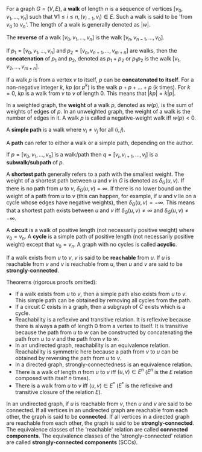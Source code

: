 For a graph $G = (V, E)$, a **walk** of length $n$ is a sequence of vertices $[v_0, v_1, \ldots, v_n]$
such that $\forall 1 \le i \le n, (v_{i-1}, v_i) \in E$.
Such a walk is said to be 'from $v_0$ to $v_n$'.
The length of a walk is generally denoted as $|w|$.

The **reverse** of a walk $[v_0, v_1, \ldots, v_n]$ is the walk $[v_n, v_{n-1}, \ldots, v_0]$.

If $p_1 = [v_0, v_1, \ldots, v_n]$ and $p_2 = [v_n, v_{n+1}, \ldots, v_{m+n}]$ are walks,
then the **concatenation** of $p_1$ and $p_2$, denoted as $p_1 + p_2$ or $p_1p_2$ is the walk
$[v_1, v_2, \ldots, v_{m+n}]$.

If a walk $p$ is from a vertex $v$ to itself, $p$ can be **concatenated to itself**.
For a non-negative integer $k$, $kp$ (or $p^k$) is the walk $p + p + \ldots + p$ ($k$ times).
For $k=0$, $kp$ is a walk from $v$ to $v$ of length 0.
This means that $|kp| = k|p|$.

In a weighted graph, the **weight** of a walk $p$, denoted as $w(p)$,
is the sum of weights of edges of $p$.
In an unweighted graph, the weight of a walk is the number of edges in it.
A walk $p$ is called a negative-weight walk iff $w(p) < 0$.

A **simple path** is a walk where $v_i \neq v_j$ for all $(i, j)$.

A **path** can refer to either a walk or a simple path, depending on the author.

If $p = [v_0, v_1, \ldots, v_n]$ is a walk/path then
$q = [v_i, v_{i+1}, \ldots, v_{j}]$ is a **subwalk/subpath** of $p$.

A **shortest path** generally refers to a path with the smallest weight.
The weight of a shortest path between $u$ and $v$ in $G$ is denoted as $\delta_G(u, v)$.
If there is no path from $u$ to $v$, $\delta_G(u, v) = \infty$.
If there is no lower bound on the weight of a path from $u$ to $v$
(this can happen, for example, if $u$ and $v$ lie on a cycle whose edges have negative weights),
then $\delta_G(u, v) = -\infty$.
This means that a shortest path exists between $u$ and $v$
iff $\delta_G(u, v) \neq \infty$ and $\delta_G(u, v) \neq -\infty$.

A **circuit** is a walk of positive length (not necessarily positive weight) where $v_0 = v_n$.
A **cycle** is a simple path of positive length (not necessarily positive weight) except that $v_0 = v_n$.
A graph with no cycles is called **acyclic**.

If a walk exists from $u$ to $v$, $v$ is said to be **reachable** from $u$.
If $u$ is reachable from $v$ and $v$ is reachable from $u$,
then $u$ and $v$ are said to be **strongly-connected**.

Theorems (rigorous proofs omitted):

* If a walk exists from $u$ to $v$, then a simple path also exists from $u$ to $v$.
This simple path can be obtained by removing all cycles from the path.
* If a circuit $C$ exists in a graph, then a subgraph of $C$ exists which is a cycle.
* Reachability is a reflexive and transitive relation.
It is reflexive because there is always a path of length 0 from a vertex to itself.
It is transitive because the path from $u$ to $w$ can be constructed by concatenating
the path from $u$ to $v$ and the path from $v$ to $w$.
* In an undirected graph, reachability is an equivalence relation.
Reachability is symmetric here because a path from $v$ to $u$
can be obtained by reversing the path from $u$ to $v$.
* In a directed graph, strongly-connectedness is an equivalence relation.
* There is a walk of length $n$ from $u$ to $v$ iff $(u, v) \in E^n$
($E^n$ is the $E$ relation composed with itself $n$ times).
* There is a walk from $u$ to $v$ iff $(u, v) \in E^*$
($E^*$ is the reflexive and transitive closure of the relation $E$).

In an undirected graph, if $u$ is reachable from $v$, then $u$ and $v$ are said to be connected.
If all vertices in an undirected graph are reachable from each other, the graph is said to be **connected**.
If all vertices in a directed graph are reachable from each other, the graph is said to be **strongly-connected**.
The equivalence classes of the 'reachable' relation are called **connected components**.
The equivalence classes of the 'strongly-connected' relation are called **strongly-connected components** (SCCs).
